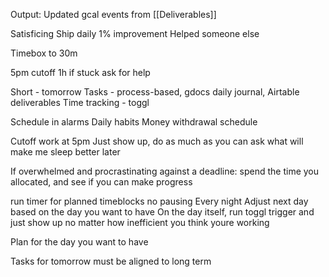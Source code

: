 Output: Updated gcal events from [[Deliverables]]

Satisficing
Ship daily
1% improvement
Helped someone else

Timebox to 30m

5pm cutoff
1h if stuck ask for help

Short - tomorrow
Tasks - process-based, gdocs daily journal, Airtable deliverables
Time tracking - toggl

Schedule in alarms
Daily habits
Money withdrawal schedule

Cutoff work at 5pm
Just show up, 
do as much as you can
ask what will make me sleep better later

If overwhelmed and procrastinating against a deadline: spend the time you allocated, and see if you can make progress

run timer for planned timeblocks no pausing
Every night Adjust next day based on the day you want to have
On the day itself, run toggl trigger and just show up no matter how inefficient you think youre working

Plan for the day you want to have

Tasks for tomorrow must be aligned to long term